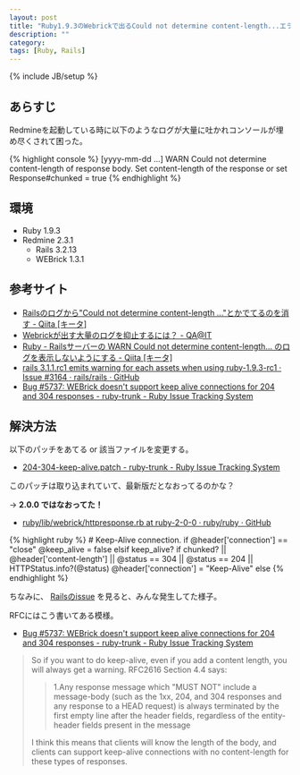 ```yaml
---
layout: post
title: "Ruby1.9.3のWebrickで出るCould not determine content-length...エラーを消す方法(2.0.0では解決済)"
description: ""
category:
tags: [Ruby, Rails]
---
```

{% include JB/setup %}

## あらすじ

Redmineを起動している時に以下のようなログが大量に吐かれコンソールが埋め尽くされて困った。

{% highlight console %}
[yyyy-mm-dd ...] WARN Could not determine content-length of response body. Set content-length of the response or set Response#chunked = true
{% endhighlight %}

## 環境

- Ruby 1.9.3
- Redmine 2.3.1
  - Rails 3.2.13
  - WEBrick 1.3.1

## 参考サイト

- [Railsのログから"Could not determine content-length ..."とかでてるのを消す - Qiita [キータ]](http://qiita.com/y_uuki/items/0f8c093bd25eac3119a0)
- [Webrickが出す大量のログを抑止するには？ - QA@IT](http://qa.atmarkit.co.jp/q/63)
- [Ruby - Railsサーバーの WARN Could not determine content-length… のログを表示しないようにする - Qiita [キータ]](http://qiita.com/ysk_1031/items/e57852a07dc4ddef8dbe)
- [rails 3.1.1.rc1 emits warning for each assets when using ruby-1.9.3-rc1 · Issue #3164 · rails/rails · GitHub](https://github.com/rails/rails/issues/3164)
- [Bug #5737: WEBrick doesn't support keep alive connections for 204 and 304 responses - ruby-trunk - Ruby Issue Tracking System](https://bugs.ruby-lang.org/issues/5737)

## 解決方法

以下のパッチをあてる or 該当ファイルを変更する。

- [204-304-keep-alive.patch - ruby-trunk - Ruby Issue Tracking System](https://bugs.ruby-lang.org/attachments/2300/204_304_keep_alive.patch)

このパッチは取り込まれていて、最新版だとなおってるのかな？

→ **2.0.0 ではなおってた！**

- [ruby/lib/webrick/httpresponse.rb at ruby-2-0-0 · ruby/ruby · GitHub](https://github.com/ruby/ruby/blob/ruby_2_0_0/lib/webrick/httpresponse.rb)

{% highlight ruby %}
      # Keep-Alive connection.
      if @header['connection'] == "close"
        @keep_alive = false
      elsif keep_alive?
        if chunked? || @header['content-length'] || @status == 304 || @status == 204 || HTTPStatus.info?(@status)
          @header['connection'] = "Keep-Alive"
        else
{% endhighlight %}

ちなみに、 [Railsのissue](https://github.com/rails/rails/issues/3164) を見ると、みんな発生してた様子。

RFCにはこう書いてある模様。

- [Bug #5737: WEBrick doesn't support keep alive connections for 204 and 304 responses - ruby-trunk - Ruby Issue Tracking System](https://bugs.ruby-lang.org/issues/5737)

> So if you want to do keep-alive, even if you add a content length, you will always get a warning. RFC2616 Section 4.4 says:
>
> > 1.Any response message which "MUST NOT" include a message-body (such as the 1xx, 204, and 304 responses and any response to a HEAD request) is always terminated by the first empty line after the header fields, regardless of the entity-header fields present in the message
>
> I think this means that clients will know the length of the body, and clients can support keep-alive connections with no content-length for these types of responses.
